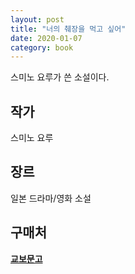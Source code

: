 ```yaml
---
layout: post
title: "너의 췌장을 먹고 싶어"
date: 2020-01-07
category: book
---
```


스미노 요루가 쓴 소설이다.

## 작가
스미노 요루

## 장르
일본 드라마/영화 소설

## 구매처
**[교보문고](http://www.kyobobook.co.kr/product/detailViewKor.laf?ejkGb=KOR&mallGb=KOR&barcode=9791157107223&orderClick=LEa&Kc=)**